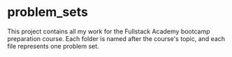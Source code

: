 # problem_sets

This project contains all my work for the Fullstack Academy bootcamp preparation course. Each folder is named after the course's topic, and each file represents one problem set. 

